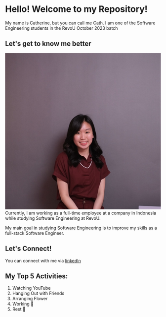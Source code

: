 # Hello! Welcome to my Repository!
My name is Catherine, but you can call me Cath. I am one of the Software Engineering students in the RevoU October 2023 batch

## Let's get to know me better
![self photos](photos/Self.jpg)
Currently, I am working as a full-time employee at a company in Indonesia while studying Software Engineering at RevoU.

My main goal in studying Software Engineering is to improve my skills as a full-stack Software Engineer.

## Let's Connect!
You can connect with me via [linkedIn](https://www.linkedin.com/in/catherine-valerie-624886198/)


## My Top 5 Activities:
1. Watching YouTube
2. Hanging Out with Friends
3. Arranging Flower
4. Working 🥲
5. Rest 🥲